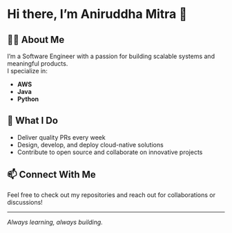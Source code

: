 # Hi there, I’m Aniruddha Mitra 👋

## 👨‍💻 About Me
I’m a Software Engineer with a passion for building scalable systems and meaningful products.  
I specialize in:
- **AWS**
- **Java**
- **Python**

## 🚀 What I Do
- Deliver quality PRs every week
- Design, develop, and deploy cloud-native solutions
- Contribute to open source and collaborate on innovative projects

## 📫 Connect With Me
Feel free to check out my repositories and reach out for collaborations or discussions!

---

*Always learning, always building.*
